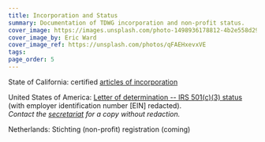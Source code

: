 ```yaml
---
title: Incorporation and Status
summary: Documentation of TDWG incorporation and non-profit status.
cover_image: https://images.unsplash.com/photo-1498936178812-4b2e558d2937
cover_image_by: Eric Ward
cover_image_ref: https://unsplash.com/photos/qFAEHxevxVE
tags: 
page_order: 5
---
```


State of California: certified [articles of incorporation]({filename}tdwg_ca_nonprofit_incorporation.pdf)

United States of America: [Letter of determination -- IRS 501(c)(3) status]() (with employer identification number \[EIN\] redacted).  
  _Contact the [secretariat](mailto:secretariat@tdwg.org) for a copy without redaction._

Netherlands:  Stichting (non-profit) registration (coming)
